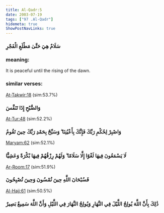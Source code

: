 ```yaml
---
title: Al-Qadr:5
date: 2003-07-19
tags: ["97 .Al-Qadr"]
hidemeta: true 
ShowPostNavLinks: true 
---
```

### سَلَامٌ هِيَ حَتَّىٰ مَطْلَعِ الْفَجْرِ
### meaning: 
It is peaceful until the rising of the dawn.
### similar verses: 

[At-Takwir:18](/81/18) (sim:53.7%)

### وَالصُّبْحِ إِذَا تَنَفَّسَ

[At-Tur:48](/52/48) (sim:52.2%)

### وَاصْبِرْ لِحُكْمِ رَبِّكَ فَإِنَّكَ بِأَعْيُنِنَا ۖ وَسَبِّحْ بِحَمْدِ رَبِّكَ حِينَ تَقُومُ

[Maryam:62](/19/62) (sim:52.1%)

### لَا يَسْمَعُونَ فِيهَا لَغْوًا إِلَّا سَلَامًا ۖ وَلَهُمْ رِزْقُهُمْ فِيهَا بُكْرَةً وَعَشِيًّا

[Ar-Room:17](/30/17) (sim:51.9%)

### فَسُبْحَانَ اللَّهِ حِينَ تُمْسُونَ وَحِينَ تُصْبِحُونَ

[Al-Hajj:61](/22/61) (sim:50.5%)

### ذَٰلِكَ بِأَنَّ اللَّهَ يُولِجُ اللَّيْلَ فِي النَّهَارِ وَيُولِجُ النَّهَارَ فِي اللَّيْلِ وَأَنَّ اللَّهَ سَمِيعٌ بَصِيرٌ
